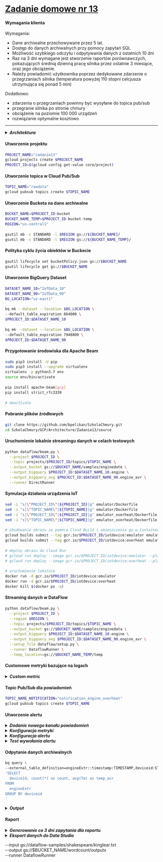 # [Zadanie domowe nr 13](https://szkolachmury.pl/google-cloud-platform-droga-architekta/tydzien-13-serverless-i-big-data/zadanie-domowe-nr-13/)



#### Wymagania klienta
Wymagania:
* Dane archiwalne przechowywane przez 5 lat.
* Dostęp do danych archiwalnych przy pomocy zapytań SQL
* Możliwość szybkiego odczytu i odpytywania danych z ostatnich 10 dni
* Raz na 3 dni wymagane jest stworzenie raportów porównawczych, pokazujących średnią dzienną pracę silnika przez ostatnie 3 miesiące, oraz jego obciążenie.
* Należy powiadomić użytkownika poprzez dedykowane zdarzenie o przegrzaniach silnika (temperatura powyżej 110 stopni celcjusza utrzymująca się ponad 5 min)

Dodatkowo:
* zdarzenia o przegrzaniach powinny być wysyłane do topica pub/sub
* przegranie silnika po stronie chmury
* obciążenie na poziomie 100 000 urządzeń
* rozwiązanie optymalne kosztowo

---

<details>
  <summary><b><i>Architektura</i></b></summary>

![schemat](./img/schemat.jpg)
</details>

#### Utworzenie projektu
```bash
PROJECT_NAME="zadanie13"
gcloud projects create $PROJECT_NAME
PROJECT_ID=$(gcloud config get-value core/project)
```

#### Utworzenie topica w Cloud Pub/Sub
```bash
TOPIC_NAME="rawdata"
gcloud pubsub topics create $TOPIC_NAME
```

#### Utworzenie Bucketa na dane archiwalne
```bash
BUCKET_NAME=$PROJECT_ID-bucket
BUCKET_NAME_TEMP=$PROJECT_ID-bucket-temp
REGION="us-central1"

gsutil mb -c STANDARD -l $REGION gs://${BUCKET_NAME}/
gsutil mb -c STANDARD -l $REGION gs://${BUCKET_NAME_TEMP}/
```

#### Polityka cyklu życia obiektów w Buckecie
```bash
gsutil lifecycle set bucketPolicy.json gs://$BUCKET_NAME
gsutil lifecycle get gs://$BUCKET_NAME
```

#### Utworzenie BigQuery Dataset
```bash
DATASET_NAME_10="IoTData_10"
DATASET_NAME_90="IoTData_90"
BG_LOCATION="us-east1"

bq mk --dataset --location $BG_LOCATION \
--default_table_expiration 864000 \
$PROJECT_ID:$DATASET_NAME_10

bq mk --dataset --location $BG_LOCATION \
--default_table_expiration 7948800 \
$PROJECT_ID:$DATASET_NAME_90
```

#### Przygotowanie środowiska dla Apache Beam
```bash
sudo pip3 install -U pip
sudo pip3 install --upgrade virtualenv
virtualenv -p python3.7 env
source env/bin/activate

pip install apache-beam[gcp]
pip install strict_rfc3339

# deactivate
```

#### Pobranie plików źródłowych
```bash
git clone https://github.com/bpelikan/SzkolaChmury.git
cd SzkolaChmury/GCP/Architecture/Zadanie13/source
```

#### Uruchomienie lokalnie streamingu danych w celach testowych
```bash
python dataflow/beam.py \
  --project $PROJECT_ID \
  --topic projects/$PROJECT_ID/topics/$TOPIC_NAME \
  --output_bucket gs://$BUCKET_NAME/samples/enginedate \
  --output_bigquery $PROJECT_ID:$DATASET_NAME_10.engine \
  --output_bigquery_avg $PROJECT_ID:$DATASET_NAME_90.engine_avr \
  --runner DirectRunner
```

#### Symulacja działania urządzenia IoT
```bash
sed -i "s|\"PROJECT_ID\"|${PROJECT_ID}|g" emulator/Dockerfile
sed -i "s|\"TOPIC_NAME\"|${TOPIC_NAME}|g" emulator/Dockerfile
sed -i "s|\"PROJECT_ID\"|${PROJECT_ID}|g" emulator_overheat/Dockerfile
sed -i "s|\"TOPIC_NAME\"|${TOPIC_NAME}|g" emulator_overheat/Dockerfile

# zbudowanie obrazu za pomocą Cloud Build i umieszczenie go w Container Registry
gcloud builds submit --tag gcr.io/$PROJECT_ID/iotdevice:emulator emulator
gcloud builds submit --tag gcr.io/$PROJECT_ID/iotdevice:overheat emulator_overheat

# deploy obrazu do Cloud Run
# gcloud run deploy --image gcr.io/$PROJECT_ID/iotdevice:emulator --platform managed --region=us-central1
# gcloud run deploy --image gcr.io/$PROJECT_ID/iotdevice:overheat --platform managed --region=us-central1

# uruchomienie lokalnie
docker run -d gcr.io/$PROJECT_ID/iotdevice:emulator
docker run -d gcr.io/$PROJECT_ID/iotdevice:overheat
docker kill $(docker ps -q)
```

#### Streaming danych w DataFlow
```bash
python dataflow/beam.py \
  --project $PROJECT_ID \
  --region $REGION \
  --topic projects/$PROJECT_ID/topics/$TOPIC_NAME \
  --output_bucket gs://$BUCKET_NAME/samples/enginedata \
  --output_bigquery $PROJECT_ID:$DATASET_NAME_10.engine \
  --output_bigquery_avg $PROJECT_ID:$DATASET_NAME_90.engine_avr \
  --setup_file dataflow/setup.py \
  --runner DataflowRunner \
  --temp_location=gs://$BUCKET_NAME_TEMP/temp
```

#### Customowe metryki bazujące na logach
<details>
  <summary><b><i>Custom metric</i></b></summary>

![schemat](./img/20200602212556.jpg)
![schemat](./img/20200602232910.jpg)
![schemat](./img/20200602232924.jpg)
</details>

#### Topic Pub/Sub dla powiadomień
```bash
TOPIC_NAME_NOTIFICATION="notification_engine_overheat"
gcloud pubsub topics create $TOPIC_NAME
```

#### Utworzenie alertu

<details>
  <summary><b><i>Dodanie nowego kanału powiadomień</i></b></summary>

![schemat](./img/20200602213620.jpg)
</details>

<details>
  <summary><b><i>Konfiguracja metryki</i></b></summary>

![schemat](./img/20200602213729.jpg)
</details>

<details>
  <summary><b><i>Konfiguracja alertu</i></b></summary>

![schemat](./img/20200602222006.jpg)
</details>

<details>
  <summary><b><i>Test wywołania alertu</i></b></summary>

![schemat](./img/20200602232141.jpg)
![schemat](./img/20200602232050.jpg)
![schemat](./img/20200602235337.jpg)
![schemat](./img/20200602232012.jpg)
</details>

#### Odpytanie danych archiwalnych
```bash
bq query \
--external_table_definition=engineExtr::timestamp:TIMESTAMP,deviceid:STRING,I:FLOAT,U:FLOAT,Tm:FLOAT@NEWLINE_DELIMITED_JSON=gs://$BUCKET_NAME/samples/engine*.json \
'SELECT
  deviceid, count(*) as count, avg(Tm) as temp_avr
FROM
  engineExtr
GROUP BY deviceid
'
```

<details>
  <summary><b><i>Output</i></b></summary>

```bash
bartosz@cloudshell:~/zad13/SzkolaChmury/GCP/Architecture/Zadanie13/source (zadanie13)$ bq query \
> --external_table_definition=engineExtr::timestamp:TIMESTAMP,deviceid:STRING,I:FLOAT,U:FLOAT,Tm:FLOAT@NEWLINE_DELIMITED_JSON=gs://$BUCKET_NAME/samples/engine*.json \
> 'SELECT
>   deviceid, count(*) as count, avg(Tm) as temp_avr
> FROM
>   engineExtr
> GROUP BY deviceid
> '
/usr/lib/google-cloud-sdk/platform/bq/bq.py:45: DeprecationWarning: the imp module is deprecated in favour of importlib; see the module's documentation for alternative uses
  import imp
Waiting on bqjob_r1cdb239400cbc722_000001727713605a_1 ... (0s) Current status: DONE   
+--------------------------------------+-------+--------------------+
|               deviceid               | count |      temp_avr      |
+--------------------------------------+-------+--------------------+
| a4867da1-a36d-4909-9e9a-737a27bd9674 |  1433 | 103.68246959857069 |
| 72154393-93de-4b86-803b-10ee7c6373aa |    79 |  75.64208747404463 |
| 1d040a82-b38a-41db-8e22-4ce9c6dba31d |   383 |  76.97826203570771 |
| d3a909ee-91b0-4e98-8225-aa0b4c07248a |  1432 | 102.33843136969428 |
| f2ba6ac4-0b00-4f48-b415-6a01edad906d |   409 |   73.9672069948344 |
| 85642f90-7e8a-4f22-9d86-4db93cde9d2f |   958 |  72.50763587183222 |
| 70f4d526-9ad6-4560-bdd3-d801bee0f33a |    71 |  69.43747510314007 |
| 2f8af323-c6f3-4b7b-a0b6-c571da018ab2 |  1261 |   76.1348232779182 |
| 1fa6805e-e0db-4b8f-8222-dde7279a7072 |  1665 |    74.072138875285 |
| 09bd62c5-1dfc-4c79-bf81-69a6e90794c4 |   379 |  75.52881440106688 |
| ddc99568-9b4c-41d3-a891-88556981e39f |  1259 |  75.25954176009124 |
| 79ac69e7-46d2-4274-abac-5b05a93309d4 |   387 |  75.33425536519992 |
| 415408d6-16d4-4768-8807-9a54f5d2790c |   500 |  77.14240450782705 |
| 50968d8e-2cae-4361-b23a-ccbb81f7895c |   936 | 115.04686034851169 |
| e757e259-82a2-4c9d-8a1a-d2fb5db86895 |   503 | 153.09239030756342 |
| b68fd752-a098-4331-ac10-976ccd325339 |   141 | 176.56384764092286 |
| e6693ee9-927f-412e-83d3-4540dc086676 |   957 |  76.23106515821594 |
| c1dbedcd-6bce-4840-ac4c-7b26c2312e46 |   406 |  75.65631246840186 |
| 9537e0e2-b768-451c-97bb-cccf2d626f2e |    74 |   78.2595695579868 |
| 5a822f61-0f35-4aae-b17f-b4edfa686a10 |   963 |  73.83181169445595 |
| cbfaa2df-13b0-4b4a-a30e-85131fed19ae |  1668 |  72.40537860858983 |
| eff88078-0114-4119-83ca-98e515365552 |   145 | 168.74020009140668 |
| f2a8b4a1-52f4-4bdb-a34c-20ed8a89e121 |    79 |  86.35292870983326 |
| 5e5190e4-8729-46b9-8230-4f60c4501a82 |    74 |  80.68776588677392 |
| 1cadbf1c-5f5a-40fc-bf52-2139ebffa0bf |   960 |  72.83901345343646 |
| 12e4ad15-ed21-430b-9237-123187a050cf |   558 | 136.82353504374075 |
| 2e9bf394-fe56-425e-9210-5b3bf65954d4 |   526 | 152.35495856364903 |
+--------------------------------------+-------+--------------------+
```
</details>

#### Raport
<details>
  <summary><b><i>Generowanie co 3 dni zapytania dla raportu</i></b></summary>

![schemat](./img/20200603005019.jpg)
</details>

<details>
  <summary><b><i>Eksport danych do Data Studio</i></b></summary>

![schemat](./img/20200603005109.jpg)
</details>

  --input gs://dataflow-samples/shakespeare/kinglear.txt \
  --output gs://$BUCKET_NAME/wordcount/outputs \
  --runner DataflowRunner
```
```
```
